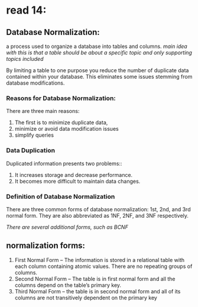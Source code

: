 # read 14:
## Database Normalization:
a process used to organize a database into tables and columns.
*main idea with this is that a table should be about a specific topic and only supporting topics included*

By limiting a table to one purpose you reduce the number of duplicate data contained within your database. This eliminates some issues stemming from database modifications.

### Reasons for Database Normalization:
There are three main reasons:
1. The first is to minimize duplicate data,
2. minimize or avoid data modification issues
3. simplify queries

### Data Duplication
Duplicated information presents two problems::
1. It increases storage and decrease performance.
2. It becomes more difficult to maintain data changes.

### Definition of Database Normalization
There are three common forms of database normalization:
 1st, 2nd, and 3rd normal form. 
 They are also abbreviated as 1NF, 2NF, and 3NF respectively. 

 *There are several additional forms, such as BCNF*

 ## normalization forms:
1. First Normal Form – The information is stored in a relational table with each column containing atomic values. There are no repeating groups of columns.
2. Second Normal Form – The table is in first normal form and all the columns depend on the table’s primary key.
3. Third Normal Form – the table is in second normal form and all of its columns are not transitively dependent on the primary key

